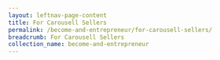 ```yaml
---
layout: leftnav-page-content
title: For Carousell Sellers
permalink: /become-and-entrepreneur/for-carousell-sellers/
breadcrumb: For Carousell Sellers
collection_name: become-and-entrepreneur
---
```

